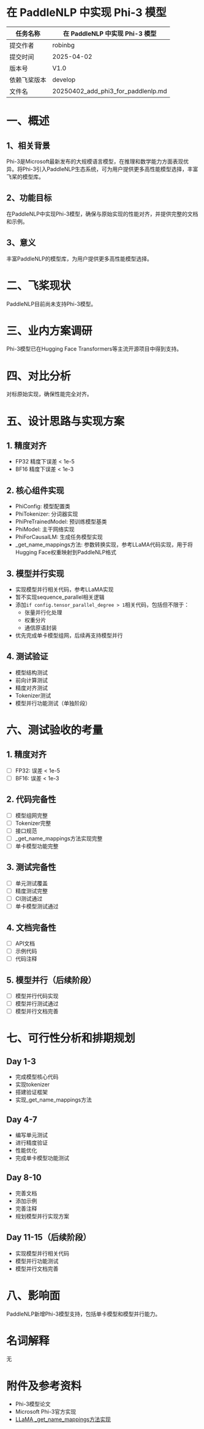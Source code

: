 

# 在 PaddleNLP 中实现 Phi-3 模型

| 任务名称 | 在 PaddleNLP 中实现 Phi-3 模型 |
| --- | --- |
| 提交作者 | robinbg |
| 提交时间 | 2025-04-02 |
| 版本号 | V1.0 |
| 依赖飞桨版本 | develop |
| 文件名 | 20250402_add_phi3_for_paddlenlp.md |

# 一、概述

## 1、相关背景
Phi-3是Microsoft最新发布的大规模语言模型，在推理和数学能力方面表现优异。将Phi-3引入PaddleNLP生态系统，可为用户提供更多高性能模型选择，丰富飞桨的模型库。

## 2、功能目标
在PaddleNLP中实现Phi-3模型，确保与原始实现的性能对齐，并提供完整的文档和示例。

## 3、意义
丰富PaddleNLP的模型库，为用户提供更多高性能模型选择。

# 二、飞桨现状
PaddleNLP目前尚未支持Phi-3模型。

# 三、业内方案调研
Phi-3模型已在Hugging Face Transformers等主流开源项目中得到支持。

# 四、对比分析
对标原始实现，确保性能完全对齐。

# 五、设计思路与实现方案

## 1. 精度对齐
- FP32 精度下误差 < 1e-5
- BF16 精度下误差 < 1e-3

## 2. 核心组件实现
- PhiConfig: 模型配置类
- PhiTokenizer: 分词器实现
- PhiPreTrainedModel: 预训练模型基类
- PhiModel: 主干网络实现
- PhiForCausalLM: 生成任务模型实现
- _get_name_mappings方法: 参数转换实现，参考LLaMA代码实现，用于将Hugging Face权重映射到PaddleNLP格式

## 3. 模型并行实现
- 实现模型并行相关代码，参考LLaMA实现
- 暂不实现sequence_parallel相关逻辑
- 添加`if config.tensor_parallel_degree > 1`相关代码，包括但不限于：
  - 张量并行化处理
  - 权重分片
  - 通信原语封装
- 优先完成单卡模型组网，后续再支持模型并行

## 4. 测试验证
- 模型结构测试
- 前向计算测试
- 精度对齐测试
- Tokenizer测试
- 模型并行功能测试（单独阶段）

# 六、测试验收的考量

## 1. 精度对齐
- [ ] FP32: 误差 < 1e-5
- [ ] BF16: 误差 < 1e-3

## 2. 代码完备性
- [ ] 模型组网完整
- [ ] Tokenizer完整
- [ ] 接口规范
- [ ] _get_name_mappings方法实现完整
- [ ] 单卡模型功能完整

## 3. 测试完备性
- [ ] 单元测试覆盖
- [ ] 精度测试完整
- [ ] CI测试通过
- [ ] 单卡模型测试通过

## 4. 文档完备性
- [ ] API文档
- [ ] 示例代码
- [ ] 代码注释

## 5. 模型并行（后续阶段）
- [ ] 模型并行代码实现
- [ ] 模型并行测试通过
- [ ] 模型并行文档完善

# 七、可行性分析和排期规划

## Day 1-3
- 完成模型核心代码
- 实现tokenizer
- 搭建验证框架
- 实现_get_name_mappings方法

## Day 4-7
- 编写单元测试
- 进行精度验证
- 性能优化
- 完成单卡模型功能测试

## Day 8-10
- 完善文档
- 添加示例
- 完善注释
- 规划模型并行实现方案

## Day 11-15（后续阶段）
- 实现模型并行相关代码
- 模型并行功能测试
- 模型并行文档完善

# 八、影响面
PaddleNLP新增Phi-3模型支持，包括单卡模型和模型并行能力。

# 名词解释
无

# 附件及参考资料
- Phi-3模型论文
- Microsoft Phi-3官方实现
- [LLaMA _get_name_mappings方法实现](https://github.com/PaddlePaddle/PaddleNLP/blob/bfd053db0897943f5d4d116dde755dbf21d18b23/paddlenlp/transformers/llama/modeling.py#L1334-L1366)
